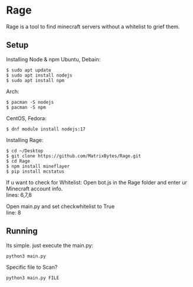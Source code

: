 # Rage
Rage is a tool to find minecraft servers without a whitelist to grief them.

Setup
--------

Installing Node & npm
  Ubuntu, Debain:
  ```
  $ sudo apt update
  $ sudo apt install nodejs
  $ sudo apt install npm
  ```

  Arch:
  ```
  $ pacman -S nodejs
  $ pacman -S npm
  ```

  CentOS, Fedora:
  ```
  $ dnf module install nodejs:17
  ```

Installing Rage:
  ```
  $ cd ~/Desktop
  $ git clone https://github.com/MatrixBytes/Rage.git
  $ cd Rage
  $ npm install mineflayer
  $ pip install mcstatus
  ```

If u want to check for Whitelist:
  Open bot.js in the Rage folder and enter ur Minecraft account info.\
  lines: 6,7,8

  Open main.py and set checkwhitelist to True\
  line: 8

Running
--------
Its simple. just execute the main.py:
```
python3 main.py
```

Specific file to Scan?
```
python3 main.py FILE
```
